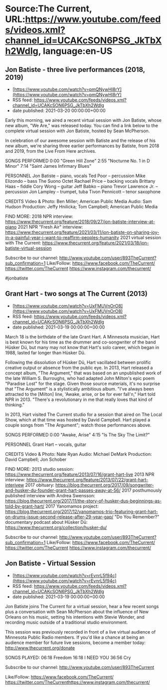 # Source:The Current, URL:https://www.youtube.com/feeds/videos.xml?channel_id=UCAKcSON6PSG_JkTbXh2WdIg, language:en-US

## Jon Batiste - three live performances (2018, 2019)
 - [https://www.youtube.com/watch?v=pmQNywHI8rY](https://www.youtube.com/watch?v=pmQNywHI8rY)
 - RSS feed: https://www.youtube.com/feeds/videos.xml?channel_id=UCAKcSON6PSG_JkTbXh2WdIg
 - date published: 2021-03-20 00:00:00+00:00

Early this morning, we aired a recent virtual session with Jon Batiste, whose new album, "We Are," was released today. You can find a link below to the complete virtual session with Jon Batiste, hosted by Sean McPherson.

In celebration of our awesome session with Batiste and the release of  his new album, we're sharing three earlier performances by Batiste, from 2018 and 2019, from the Live From Here archives.

SONGS PERFORMED
0:00 "Green Hill Zone"
2:55 "Nocturne No. 1 in D Minor"
7:14 "Saint James Infirmary Blues"

PERSONNEL
Jon Batiste – piano, vocals
Ted Poor – percussion
Mike Elizondo – bass
The Suono Octet
Rachael Price – backing vocals
Brittany Haas – fiddle
Cory Wong – guitar
Jeff Babko – piano
Trevor Lawrence Jr. – percussion
Jon Lampley – trumpet, tuba
Tivon Pennicott – tenor saxophone

CREDITS
Video & Photo: Ben Miller; American Public Media
Audio: Sam Hudson
Production: Jeffy Hnilicka; Tom Campbell; American Public Media

FIND MORE:
2018 NPR interview:
https://www.thecurrent.org/feature/2018/09/27/jon-batiste-interview-at-piano
2021 NPR "Fresh Air" interview: https://www.thecurrent.org/feature/2021/03/11/jon-batiste-on-sharing-joy-in-a-painful-year-i-want-to-reaffirm-peoples-humanity
2021 virtual session with The Current:
https://www.thecurrent.org/feature/2021/03/18/jon-batiste-virtual-session

Subscribe to our channel:
http://www.youtube.com/user/893TheCurrent?sub_confirmation=1
Like/Follow:
https://www.facebook.com/TheCurrent/
https://twitter.com/TheCurrent
https://www.instagram.com/thecurrent/

#jonbatiste

## Grant Hart - two songs at The Current (2013)
 - [https://www.youtube.com/watch?v=UxFMUVnOrO8](https://www.youtube.com/watch?v=UxFMUVnOrO8)
 - RSS feed: https://www.youtube.com/feeds/videos.xml?channel_id=UCAKcSON6PSG_JkTbXh2WdIg
 - date published: 2021-03-19 00:00:00+00:00

March 18 is the birthdate of the late Grant Hart. A Minnesota musician, Hart is best known for his time as the drummer and co-songwriter of the band Hüsker Dü, but many may not know that Hart's solo career, which began in 1988, lasted far longer than Hüsker Dü.

Following the dissolution of Hüsker Dü, Hart vacillated between prolific creative output or absence from the public eye. In 2013, Hart released a concept album, "The Argument," that was based on an unpublished work of the late William S. Burroughs, who had adapted John Milton's epic poem "Paradise Lost" for the stage. Given those source materials, it's no surprise that "The Argument" is a stylistically ambitious album. "I've always been attracted to the [Milton] line, 'Awake, arise, or be for ever fall'n," Hart told NPR in 2013. "There's a revolutionary in me that really loves that kind of thinking."

In 2013, Hart visited The Current studio for a session that aired on The Local Show, which at that time was hosted by David Campbell. Hart played a couple songs from "The Argument"; watch those performances above.


SONGS PERFORMED
0:00 "Awake, Arise"
4:15 "Is The Sky The Limit?"

PERSONNEL
Grant Hart – vocals, guitar

CREDITS
Video & Photo: Nate Ryan
Audio: Michael DeMark
Production: David Campbell; Jon Schober

FIND MORE:
2013 studio session: https://www.thecurrent.org/feature/2013/07/16/grant-hart-live
2013 NPR interview: https://www.thecurrent.org/feature/2013/07/22/grant-hart-interivew
2017 obituary:
https://blog.thecurrent.org/2017/09/songwriter-and-husker-du-founder-grant-hart-passes-away-at-56/
2017 posthumously published interview with Andrea Swensson:
https://blog.thecurrent.org/2017/11/the-story-of-husker-dus-beginnings-as-told-by-grant-hart/
2017 Yanomamos project:
https://blog.thecurrent.org/2017/12/yanomamos-trio-featuring-grant-hart-on-drums-issue-second-release-after-29-year-gap/
"Do You Remember?" documentary podcast about Hüsker Dü:
https://www.thecurrent.org/collection/husker-du/ 

Subscribe to our channel:
http://www.youtube.com/user/893TheCurrent?sub_confirmation=1
Like/Follow:
https://www.facebook.com/TheCurrent/
https://twitter.com/TheCurrent
https://www.instagram.com/thecurrent/

## Jon Batiste - Virtual Session
 - [https://www.youtube.com/watch?v=rEvnrL5f94c](https://www.youtube.com/watch?v=rEvnrL5f94c)
 - RSS feed: https://www.youtube.com/feeds/videos.xml?channel_id=UCAKcSON6PSG_JkTbXh2WdIg
 - date published: 2021-03-19 00:00:00+00:00

Jon Batiste joins The Current for a virtual session, hear a few recent songs plus a conversation with Sean McPherson about the influence of New Orleans on his music, setting his intentions with Stevie Wonder, and recording music outside of a traditional studio environment.

This session was previously recorded in front of a live virtual audience of Minnesota Public Radio members. If you'd like a chance at being an audience member for future live sessions, become a member today: http://www.thecurrent.org/donate

SONGS PLAYED: 
06:18 Freedom
16:18 I NEED YOU
36:56 Cry

Subscribe to our channel:
http://www.youtube.com/user/893TheCurrent

Like/Follow:
https://www.facebook.com/TheCurrent/​
https://twitter.com/TheCurrent​
https://www.instagram.com/thecurrent/

